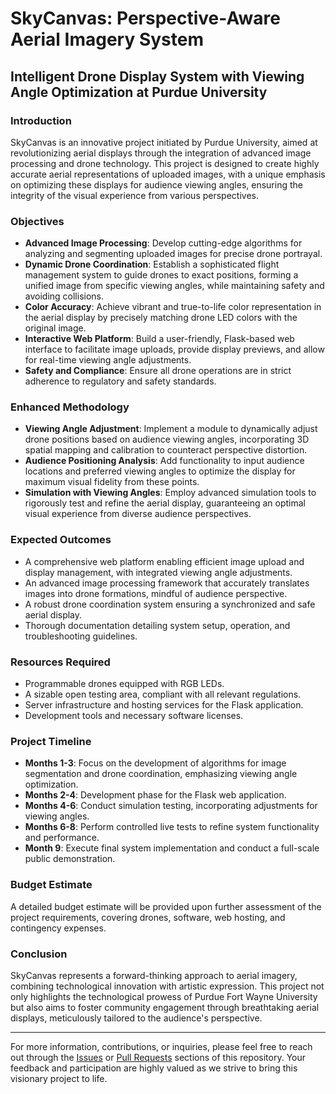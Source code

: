 # SkyCanvas: Perspective-Aware Aerial Imagery System

## Intelligent Drone Display System with Viewing Angle Optimization at Purdue University

### Introduction
SkyCanvas is an innovative project initiated by Purdue University, aimed at revolutionizing aerial displays through the integration of advanced image processing and drone technology. This project is designed to create highly accurate aerial representations of uploaded images, with a unique emphasis on optimizing these displays for audience viewing angles, ensuring the integrity of the visual experience from various perspectives.

### Objectives
- **Advanced Image Processing**: Develop cutting-edge algorithms for analyzing and segmenting uploaded images for precise drone portrayal.
- **Dynamic Drone Coordination**: Establish a sophisticated flight management system to guide drones to exact positions, forming a unified image from specific viewing angles, while maintaining safety and avoiding collisions.
- **Color Accuracy**: Achieve vibrant and true-to-life color representation in the aerial display by precisely matching drone LED colors with the original image.
- **Interactive Web Platform**: Build a user-friendly, Flask-based web interface to facilitate image uploads, provide display previews, and allow for real-time viewing angle adjustments.
- **Safety and Compliance**: Ensure all drone operations are in strict adherence to regulatory and safety standards.

### Enhanced Methodology
- **Viewing Angle Adjustment**: Implement a module to dynamically adjust drone positions based on audience viewing angles, incorporating 3D spatial mapping and calibration to counteract perspective distortion.
- **Audience Positioning Analysis**: Add functionality to input audience locations and preferred viewing angles to optimize the display for maximum visual fidelity from these points.
- **Simulation with Viewing Angles**: Employ advanced simulation tools to rigorously test and refine the aerial display, guaranteeing an optimal visual experience from diverse audience perspectives.

### Expected Outcomes
- A comprehensive web platform enabling efficient image upload and display management, with integrated viewing angle adjustments.
- An advanced image processing framework that accurately translates images into drone formations, mindful of audience perspective.
- A robust drone coordination system ensuring a synchronized and safe aerial display.
- Thorough documentation detailing system setup, operation, and troubleshooting guidelines.

### Resources Required
- Programmable drones equipped with RGB LEDs.
- A sizable open testing area, compliant with all relevant regulations.
- Server infrastructure and hosting services for the Flask application.
- Development tools and necessary software licenses.

### Project Timeline
- **Months 1-3**: Focus on the development of algorithms for image segmentation and drone coordination, emphasizing viewing angle optimization.
- **Months 2-4**: Development phase for the Flask web application.
- **Months 4-6**: Conduct simulation testing, incorporating adjustments for viewing angles.
- **Months 6-8**: Perform controlled live tests to refine system functionality and performance.
- **Month 9**: Execute final system implementation and conduct a full-scale public demonstration.

### Budget Estimate
A detailed budget estimate will be provided upon further assessment of the project requirements, covering drones, software, web hosting, and contingency expenses.

### Conclusion
SkyCanvas represents a forward-thinking approach to aerial imagery, combining technological innovation with artistic expression. This project not only highlights the technological prowess of Purdue Fort Wayne University but also aims to foster community engagement through breathtaking aerial displays, meticulously tailored to the audience's perspective.

---

For more information, contributions, or inquiries, please feel free to reach out through the [Issues](#) or [Pull Requests](#) sections of this repository. Your feedback and participation are highly valued as we strive to bring this visionary project to life.


